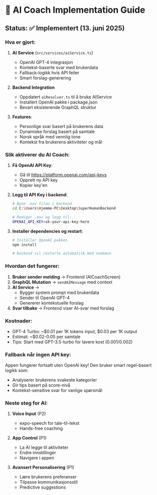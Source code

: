 # 🤖 AI Coach Implementation Guide

## Status: ✅ Implementert (13. juni 2025)

### Hva er gjort:

1. **AI Service** (`src/services/aiService.ts`)
   - OpenAI GPT-4 integrasjon
   - Kontekst-baserte svar med brukerdata
   - Fallback-logikk hvis API feiler
   - Smart forslag-generering

2. **Backend Integration**
   - Oppdatert `aiResolver.ts` til å bruke AIService
   - Installert OpenAI pakke i package.json
   - Bevart eksisterende GraphQL struktur

3. **Features**:
   - Personlige svar basert på brukerens data
   - Dynamiske forslag basert på samtale
   - Norsk språk med vennlig tone
   - Kontekst fra brukerens aktiviteter og mål

### Slik aktiverer du AI Coach:

1. **Få OpenAI API Key**:
   - Gå til https://platform.openai.com/api-keys
   - Opprett ny API key
   - Kopier key'en

2. **Legg til API Key i backend**:
   ```bash
   # Åpne .env filen i backend
   cd C:\Users\Hjemme-PC\Desktop\SuperHumanBackend
   
   # Rediger .env og legg til:
   OPENAI_API_KEY=sk-your-api-key-here
   ```

3. **Installer dependencies og restart**:
   ```bash
   # Installer OpenAI pakken
   npm install
   
   # Backend vil restarte automatisk med nodemon
   ```

### Hvordan det fungerer:

1. **Bruker sender melding** → Frontend (AICoachScreen)
2. **GraphQL Mutation** → `sendAIMessage` med context
3. **AI Service** → 
   - Bygger system prompt med brukerdata
   - Sender til OpenAI GPT-4
   - Genererer kontekstuelle forslag
4. **Svar tilbake** → Frontend viser AI-svar med forslag

### Kostnader:

- GPT-4 Turbo: ~$0.01 per 1K tokens input, $0.03 per 1K output
- Estimat: ~$0.02-0.05 per samtale
- Tips: Start med GPT-3.5-turbo for lavere kost ($0.001/$0.002)

### Fallback når ingen API key:

Appen fungerer fortsatt uten OpenAI key! Den bruker smart regel-basert logikk som:
- Analyserer brukerens svakeste kategorier
- Gir tips basert på score-nivå
- Kontekst-sensitive svar for vanlige spørsmål

### Neste steg for AI:

1. **Voice Input** (P2)
   - expo-speech for tale-til-tekst
   - Hands-free coaching

2. **App Control** (P1) 
   - La AI legge til aktiviteter
   - Endre innstillinger
   - Navigere i appen

3. **Avansert Personalisering** (P1)
   - Lære brukerens preferanser
   - Tilpasse kommunikasjonsstil
   - Predictive suggestions